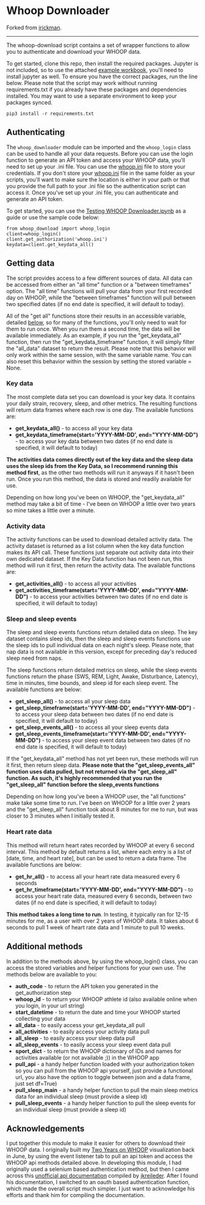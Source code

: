# Whoop Downloader

Forked from [irickman](https://github.com/irickman/whoop-downloader).  

<hr>
The whoop-download script contains a set of wrapper functions to allow you to authenticate and download your WHOOP data.

To get started, clone this repo, then install the required packages. Jupyter is not included, so to use the attached [example workbook](https://github.com/irickman/whoop-downloader/blob/main/Testing%20WHOOP%20Downloader.ipynb), you'll need to install jupyter as well. To ensure you have the correct packages, run the line below. Please note that the script may work without running requirements.txt if you already have these packages and dependencies installed. You may want to use a separate environment to keep your packages synced.

`pip3 install -r requirements.txt`

## Authenticating
The `whoop_downloader` module can be imported and the `whoop_login` class can be used to handle all your data requests. Before you can use the login function to generate an API token and access your WHOOP data, you'll need to set up your .ini file. You can use the [whoop.ini](https://github.com/irickman/whoop-downloader/blob/main/whoop.ini) file to store your credentials. If you don't store your [whoop.ini](https://github.com/irickman/whoop-downloader/blob/main/whoop.ini) file in the same folder as your scripts, you'll want to make sure the location is either in your path or that you provide the full path to your .ini file so the authentication script can access it. Once you've set up your .ini file, you can authenticate and generate an API token.  

To get started, you can use the [Testing WHOOP Downloader.ipynb](https://github.com/irickman/whoop-downloader/blob/main/Testing%20WHOOP%20Downloader.ipynb) as a guide or use the sample code below:

```
from whoop_download import whoop_login
client=whoop_login()
client.get_authorization('whoop.ini')
keydata=client.get_keydata_all()
```
## Getting data
The script provides access to a few different sources of data. All data can be accessed from either an "all time" function or a "between timeframes" option. The "all time" functions will pull your data from your first recorded day on WHOOP, while the "between timeframes" function will pull between two specified dates (if no end date is specified, it will default to today).

All of the "get all" functions store their results in an accessible variable, detailed [below](https://github.com/irickman/whoop-downloader#additional-methods), so for many of the functions, you'll only need to wait for them to run once. When you run them a second time, the data will be available immediately. As an example, if you run the "get_keydata_all" function, then run the "get_keydata_timeframe" function, it will simply filter the "all_data" dataset to return the result. Please note that this behavior will only work within the same session, with the same variable name. You can also reset this behavior within the session by setting the stored variable = None.

### Key data
The most complete data set you can download is your key data. It contains your daily strain, recovery, sleep, and other metrics. The resulting functions will return data frames where each row is one day. The available functions are:

* **get_keydata_all()** - to access all your key data
* **get_keydata_timeframe(start='YYYY-MM-DD', end="YYYY-MM-DD")** - to access your key data between two dates (if no end date is specified, it will default to today)

**The activities data comes directly out of the key data and the sleep data uses the sleep ids from the Key Data, so I recommend running this method first**, as the other two methods will run it anyways if it hasn't been run. Once you run this method, the data is stored and readily available for use.

Depending on how long you've been on WHOOP, the "get_keydata_all" method may take a bit of time - I've been on WHOOP a little over two years so mine takes a little over a minute.

### Activity data
The activity functions can be used to download detailed activity data. The activity dataset is returned as a list column when the key data function makes its API call. These functions just separate out activity data into their own dedicated dataset. If the Key Data function has not been run, this method will run it first, then return the activity data. The available functions are:

* **get_activities_all()** - to access all your activities
* **get_activities_timeframe(start='YYYY-MM-DD', end="YYYY-MM-DD")** - to access your activities between two dates (if no end date is specified, it will default to today)

### Sleep and sleep events
The sleep and sleep events functions return detailed data on sleep. The key dataset contains sleep ids, then the sleep and sleep events functions use the sleep ids to pull individual data on each night's sleep. Please note, that nap data is not available in this version, except for preceding day's reduced sleep need from naps.

The sleep functions return detailed metrics on sleep, while the sleep events functions return the phase (SWS, REM, Light, Awake, Disturbance, Latency), time in minutes, time bounds, and sleep id for each sleep event. The available functions are below:

* **get_sleep_all()** - to access all your sleep data
* **get_sleep_timeframe(start='YYYY-MM-DD', end="YYYY-MM-DD")** - to access your sleep data between two dates (if no end date is specified, it will default to today)
* **get_sleep_events_all()** - to access all your sleep events data
* **get_sleep_events_timeframe(start='YYYY-MM-DD', end="YYYY-MM-DD")** - to access your sleep event data between two dates (if no end date is specified, it will default to today)

If the "get_keydata_all" method has not yet been run, these methods will run it first, then return sleep data. **Please note that the "get_sleep_events_all" function uses data pulled, but not returned via the "get_sleep_all" function. As such, it's highly recommended that you run the "get_sleep_all" function  before the sleep_events functions**

Depending on how long you've been a WHOOP user, the "all functions" make take some time to run. I've been on WHOOP for a little over 2 years and the "get_sleep_all" function took about 8 minutes for me to run, but was closer to 3 minutes when I initially tested it.

### Heart rate data
This method will return heart rates recorded by WHOOP at every 6 second interval. This method by default returns a list, where each entry is a list of [date, time, and heart rate], but can be used to return a data frame. The available functions are below:

* **get_hr_all()** - to access all your heart rate data measured every 6 seconds
* **get_hr_timeframe(start='YYYY-MM-DD', end="YYYY-MM-DD")** - to access your heart rate data, measured every 6 seconds, between two dates (if no end date is specified, it will default to today)

**This method takes a long time to run**. In testing, it typically ran for 12-15 minutes for me, as a user with over 2 years of WHOOP data. It takes about 6 seconds to pull 1 week of heart rate data and 1 minute to pull 10 weeks.

## Additional methods
In addition to the methods above, by using the whoop_login() class, you can access the stored variables and helper functions for your own use. The methods below are available to you:

* **auth_code** - to return the API token you generated in the get_authorization step
* **whoop_id** - to return your WHOOP athlete id (also available online when you login, in your url string)
* **start_datetime** - to return the date and time your WHOOP started collecting your data
* **all_data** - to easily access your get_keydata_all pull
* **all_activities** - to easily access your activity data pull
* **all_sleep** - to easily access your sleep data pull
* **all_sleep_events** - to easily access your sleep event data pull
* **sport_dict** - to return the WHOOP dictionary of IDs and names for activities available (or not available ;)) in the WHOOP app
* **pull_api** - a handy helper function loaded with your authorization token so you can pull from the WHOOP api yourself, just provide a functional url, you also have the option to toggle between json and a data frame, just set df=True)
* **pull_sleep_main** - a handy helper function to pull the main sleep metrics data for an individual sleep (must provide a sleep id)
* **pull_sleep_events** - a handy helper function to pull the sleep events for an individual sleep (must provide a sleep id)


## Acknowledgements
I put together this module to make it easier for others to download their WHOOP data. I originally built my [Two Years on WHOOP](http://www.irarickman.com/blog/Two-Years-On-WHOOP/) visualization back in June, by using the event listener tab to pull an api token and access the WHOOP api methods detailed above. In developing this module, I had originally used a selenium based authentication method, but then I came across this [unofficial api documentation](https://app.swaggerhub.com/apis/DovOps/whoop-unofficial-api/1.0.1) compiled by [jkreileder](https://github.com/jkreileder). After I found his documentation, I switched to an oauth based authentication function, which made the overall script much simpler. I just want to acknowledge his efforts and thank him for compiling the documentation.
